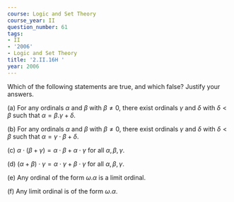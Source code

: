 ```yaml
---
course: Logic and Set Theory
course_year: II
question_number: 61
tags:
- II
- '2006'
- Logic and Set Theory
title: '2.II.16H '
year: 2006
---
```



Which of the following statements are true, and which false? Justify your answers.

(a) For any ordinals $\alpha$ and $\beta$ with $\beta \neq 0$, there exist ordinals $\gamma$ and $\delta$ with $\delta<\beta$ such that $\alpha=\beta . \gamma+\delta$.

(b) For any ordinals $\alpha$ and $\beta$ with $\beta \neq 0$, there exist ordinals $\gamma$ and $\delta$ with $\delta<\beta$ such that $\alpha=\gamma \cdot \beta+\delta$.

(c) $\alpha \cdot(\beta+\gamma)=\alpha \cdot \beta+\alpha \cdot \gamma$ for all $\alpha, \beta, \gamma$.

(d) $(\alpha+\beta) \cdot \gamma=\alpha \cdot \gamma+\beta \cdot \gamma$ for all $\alpha, \beta, \gamma$.

(e) Any ordinal of the form $\omega . \alpha$ is a limit ordinal.

(f) Any limit ordinal is of the form $\omega . \alpha$.